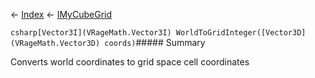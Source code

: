 ← [Index](Api-Index) ← [IMyCubeGrid](VRage.Game.ModAPI.Ingame.IMyCubeGrid)

```csharp[Vector3I](VRageMath.Vector3I) WorldToGridInteger([Vector3D](VRageMath.Vector3D) coords)```##### Summary

Converts world coordinates to grid space cell coordinates

